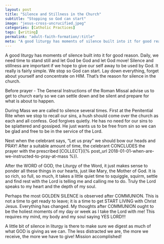 ```yaml
---
layout: post
title: "Silence and Stillness in the Church"
subtitle: "Stopping so God can start"
image: "jesus-cross-uncrucified.jpeg"
categories: [Catholic Practices]
tags: [writing]
permalink: "adult-faith-formation/:title"
meta: "A good liturgy has moments of silence built into it for good reason. Daily, we need time to stand still and let God be God and let God move! Silence and stillness are important if we hope to give our self away to be used by God. It really is fairly simple. We stop so God can start. Lay down everything, forget about yourself and concentrate on HIM. That’s the reason for silence in the church."
---
```

A good liturgy has moments of silence built into it for good reason. Daily, we need time to stand still and let God be God and let God move! Silence and stillness are important if we hope to give our self away to be used by God. It really is fairly simple. We stop so God can start. Lay down everything, forget about yourself and concentrate on HIM. That’s the reason for silence in the church.
<!--more-->

Before prayer - The General Instructions of the Roman Missal advise us to get to church early so we can settle down and be silent and prepare for what is about to happen.

During Mass we are called to silence several times. First at the Penitential Rite when we stop to recall our sins, a hush should come over the church as each and all confess. God forgives quietly. He has no need for our sins to be splattered and gossiped. He just wants us to be free from sin so we can be glad and free to be in the service of the Lord.

Next when the celebrant says, “Let us pray” we should bow our heads and PRAY! After a suitable amount of time, the celebrant CONCLUDES the prayer with the prescribed [COLLECT]({% post_url 2018-01-01-when-are-we-instructed-to-pray-at-mass %}).

After the WORD of GOD, the Liturgy of the Word, it just makes sense to ponder all these things in our hearts, just like Mary, the Mother of God. It is so rich, so full, so much, it takes a little quiet time to squiggle, squirm, settle and find rest with the Lord is telling me and calling me to do. Truly the Lord speaks to my heart and the depth of my soul.

Perhaps the most GOLDEN SILENCE is observed after COMMUNION. This is not a time to get ready to leave; it is a time to get START LIVING with Christ Jesus. Everything has changed. My thoughts after COMMUNION ought to be the holiest moments of my day or week as I take the Lord with me! This requires my mind, my body and my soul saying YES LORD!!!

A little bit of silence in liturgy is there to make sure we digest as much of what GOD is giving as we can. The less distracted we are, the more we receive, the more we have to give! Mission accomplished!